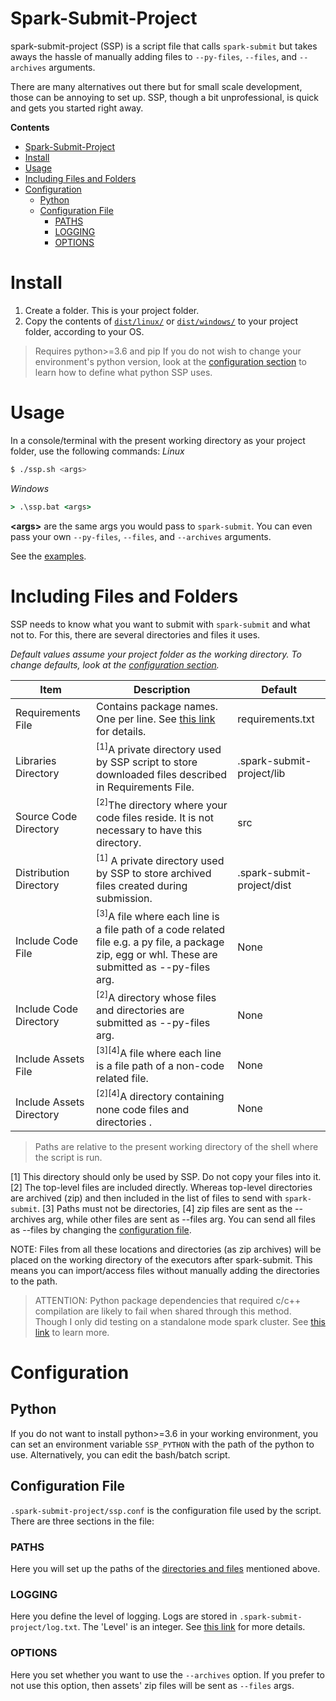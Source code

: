 # Spark-Submit-Project
spark-submit-project (SSP) is a script file that calls `spark-submit` but takes aways the hassle of manually adding files to `--py-files`, `--files`, and `--archives` arguments. 

There are many alternatives out there but for small scale development, those can be annoying to set up. SSP, though a bit unprofessional, is quick and gets you started right away.
 
**Contents**
 - [Spark-Submit-Project](#spark-submit-project)
 - [Install](#install)
 - [Usage](#usage)
 - [Including Files and Folders](#including-files-and-folders)
 - [Configuration](#configuration)
	 - [Python](#python)
	 -  [Configuration File](#configuration-file)
		 - [PATHS](#paths)
		 - [LOGGING](#logging)
		 - [OPTIONS](#options)

# Install

1. Create a folder. This is your project folder.
2. Copy the contents of [`dist/linux/`](./dist/linux/) or [`dist/windows/`](./dist/windows/) to your project folder, according to your OS.

> Requires python>=3.6 and pip
> If you do not wish to change your environment's python version, look at the [configuration section](#configuration) to learn how to define what python SSP uses.

# Usage
In a console/terminal with the present working directory as your project folder, use the following commands:
*Linux*
```bash
$ ./ssp.sh <args>
```
*Windows*
```cmd
> .\ssp.bat <args>
```

**\<args\>** are the same args you would pass to `spark-submit`. You can even pass your own `--py-files`, `--files`, and `--archives` arguments. 

See the [examples](example/).

# Including Files and Folders
SSP needs to know what you want to submit with `spark-submit` and what not to. For this, there are several directories and files it uses.

*Default values assume your project folder as the working directory.*
*To change defaults, look at the [configuration section](#configuration).*


| Item                     | Description                                                                                                                                                  | Default                    |
| ------------------------ | ------------------------------------------------------------------------------------------------------------------------------------------------------------ | -------------------------- |
| Requirements File        | Contains package names. One per line. See [this link](https://pip.readthedocs.io/en/1.1/requirements.html#the-requirements-file-format) for details.         | requirements.txt           |
| Libraries Directory      | <sup>[1]</sup>A private directory used by SSP script to store downloaded files described in Requirements File.                                               | .spark-submit-project/lib  |
| Source Code Directory    | <sup>[2]</sup>The directory where your code files reside. It is not necessary to have this directory.                                                        | src                        |
| Distribution Directory   | <sup>[1]</sup> A private directory used by SSP to store archived files created during submission.                                                            | .spark-submit-project/dist |
| Include Code File        | <sup>[3]</sup>A file where each line is a file path of a code related file e.g. a py file, a package zip, egg or whl. These are submitted as --py-files arg. | None                       |
| Include Code Directory   | <sup>[2]</sup>A directory whose files and directories are submitted as --py-files arg.                                                                       | None                       |
| Include Assets File      | <sup>[3][4]</sup>A file where each line is a file path of a non-code related file.                                                                           | None                       |
| Include Assets Directory | <sup>[2][4]</sup>A directory containing none code files and directories .                                                                                    | None                       |


> Paths are relative to the present working directory of the shell where the script is run. 

[1] This directory should only be used by SSP. Do not copy your files into it.
[2] The top-level files are included directly. Whereas top-level directories are archived (zip) and then included in the list of files to send with `spark-submit`.
[3]  Paths must not be directories,
[4] zip files are sent as the --archives arg, while other files are sent as --files arg. You can send all files as --files by changing the [configuration file](#configuration).

NOTE: Files from all these locations and directories (as zip archives) will be placed on the working directory of the executors after spark-submit. This means you can import/access files without manually adding the directories to the path.

> ATTENTION: Python package dependencies that required c/c++ compilation are likely to fail when shared through this method. Though I only did testing on a standalone mode spark cluster. See [this link](https://stackoverflow.com/questions/36461054/i-cant-seem-to-get-py-files-on-spark-to-work) to learn more.

# Configuration
## Python
If you do not want to install python>=3.6 in your working environment, you can set an environment variable `SSP_PYTHON` with the path of the python to use.
Alternatively, you can edit the bash/batch script.

## Configuration File
`.spark-submit-project/ssp.conf` is the configuration file used by the script.
There are three sections in the file:

### PATHS
Here you will set up the paths of the [directories and files](#including-files-and-folders) mentioned above.

### LOGGING
Here you define the level of logging. Logs are stored in `.spark-submit-project/log.txt`.
The 'Level' is an integer. See [this link](https://docs.python.org/3/library/logging.html#logging-levels) for more details.

### OPTIONS
Here you set whether you want to use the `--archives` option.
If you prefer to not use this option, then assets' zip files will be sent as `--files` args.
